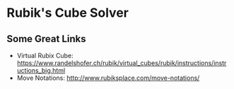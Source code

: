 # Rubik's Cube Solver

## Some Great Links
* Virtual Rubix Cube: https://www.randelshofer.ch/rubik/virtual_cubes/rubik/instructions/instructions_big.html
* Move Notations: http://www.rubiksplace.com/move-notations/
